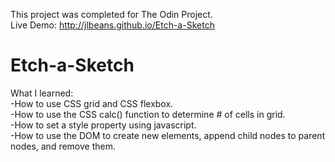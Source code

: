 This project was completed for The Odin Project.<br>
Live Demo: http://jlbeans.github.io/Etch-a-Sketch

# Etch-a-Sketch <br>
What I learned:<br>
-How to use CSS grid and CSS flexbox.<br>
-How to use the CSS calc() function to determine # of cells in grid.<br>
-How to set a style property using javascript.<br>
-How to use the DOM to create new elements, append child nodes to parent<br>
nodes, and remove them.<br>
